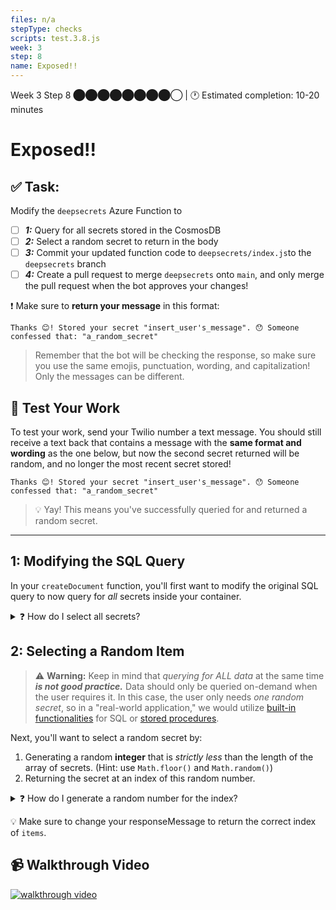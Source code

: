 ```yaml
---
files: n/a
stepType: checks
scripts: test.3.8.js
week: 3
step: 8
name: Exposed!!
---
```


Week 3 Step 8 ⬤⬤⬤⬤⬤⬤⬤⬤◯ | 🕐 Estimated completion: 10-20 minutes

# Exposed!!

## ✅  Task:
Modify the `deepsecrets` Azure Function to 
- [ ] ***1:*** Query for all secrets stored in the CosmosDB
- [ ] ***2:*** Select a random secret to return in the body
- [ ] ***3:*** Commit your updated function code to `deepsecrets/index.js`to the `deepsecrets` branch
- [ ] ***4:*** Create a pull request to merge `deepsecrets` onto `main`, and only merge the pull request when the bot approves your changes! 

❗ Make sure to **return your message** in this format:
```
Thanks 😊! Stored your secret "insert_user's_message". 😯 Someone confessed that: "a_random_secret"
```
> Remember that the bot will be checking the response, so make sure you use the same emojis, punctuation, wording, and capitalization! Only the messages can be different.
## 🚧 Test Your Work

To test your work, send your Twilio number a text message. You should still receive a text back that contains a message with the **same format and wording** as the one below, but now the second secret returned will be random, and no longer the most recent secret stored!

```
Thanks 😊! Stored your secret "insert_user's_message". 😯 Someone confessed that: "a_random_secret"
```

> 💡 Yay! This means you've successfully queried for and returned a random secret.

---

## 1: Modifying the SQL Query

In your `createDocument` function, you'll first want to modify the original SQL query to now query for *all* secrets inside your container.

<details>
<summary>❓ How do I select all secrets?</summary>

```js
const querySpec = {
    query: "SELECT * from c"
};
```
</details>

## 2: Selecting a Random Item
> ⚠️ **Warning:** Keep in mind that *querying for ALL data* at the same time ***is not good practice.*** Data should only be queried on-demand when the user requires it. In this case, the user only needs *one random secret*, so in a "real-world application," we would utilize [built-in functionalities](https://www.mongodb.com/docs/manual/reference/operator/aggregation/sample/) for SQL or [stored procedures](https://docs.microsoft.com/en-us/azure/cosmos-db/sql/how-to-write-stored-procedures-triggers-udfs?tabs=javascript#stored-procedures). 

Next, you'll want to select a random secret by:

1. Generating a random **integer** that is *strictly less* than the length of the array of secrets. (Hint: use `Math.floor()` and `Math.random()`)
2. Returning the secret at an index of this random number.

<details>
<summary>❓ How do I generate a random number for the index?</summary>

The `Math.floor()` function returns the [floor](https://developer.mozilla.org/en-US/docs/Web/JavaScript/Reference/Global_Objects/Math/floor) of the given number - ie. the largest integer less than or equal to a given number. In the example below, the generated random number will never be greater than `items.length`.

```js
let random_value = Math.floor(items.length * Math.random());
```
</details>

💡 Make sure to change your responseMessage to return the correct index of `items`.
## 📹 Walkthrough Video
[![walkthrough video](https://img.youtube.com/vi/YBwaI0Ykv84/0.jpg)](https://www.youtube.com/watch?v=YBwaI0Ykv84)